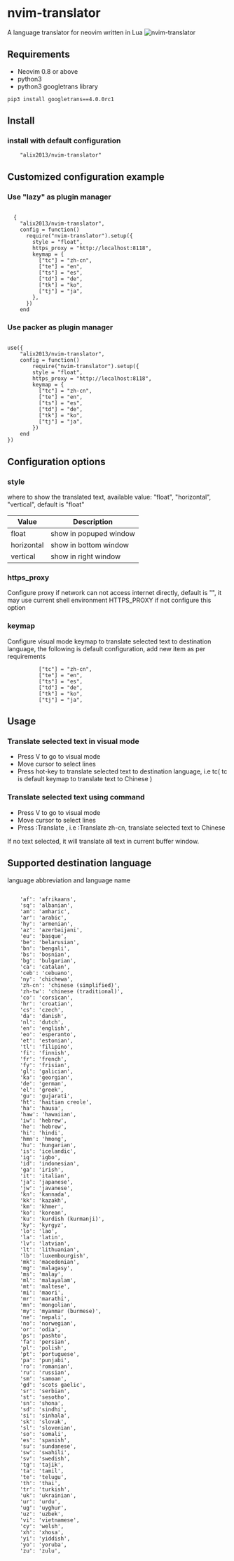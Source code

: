 # nvim-translator
A language translator for neovim written in Lua
![nvim-translator](nvim-translator.gif "Neovim translator demo")

## Requirements

- Neovim 0.8 or above 
- python3
- python3 googletrans library

```shell
pip3 install googletrans==4.0.0rc1
```

## Install 

### install with default configuration 

```
    "alix2013/nvim-translator"

```
## Customized configuration example

### Use "lazy" as plugin manager
```shell

  {
    "alix2013/nvim-translator",
    config = function()
      require("nvim-translator").setup({
        style = "float",
        https_proxy = "http://localhost:8118",
        keymap = {
          ["tc"] = "zh-cn",
          ["te"] = "en",
          ["ts"] = "es",
          ["td"] = "de",
          ["tk"] = "ko",
          ["tj"] = "ja",
        },
      })
    end

```

### Use packer as plugin manager

```shell

use({
    "alix2013/nvim-translator",
    config = function()
        require("nvim-translator").setup({
        style = "float",
        https_proxy = "http://localhost:8118",
        keymap = {
          ["tc"] = "zh-cn",
          ["te"] = "en",
          ["ts"] = "es",
          ["td"] = "de",
          ["tk"] = "ko",
          ["tj"] = "ja",
        })
    end
})

```

## Configuration options

### style 
where to show the translated text, available value: "float", "horizontal", "vertical", default is "float"

| Value   | Description    |
|--------------- | --------------- |
| float   | show in popuped  window   |
| horizontal   | show in bottom window   |
| vertical   | show in right window   |


### https_proxy
Configure proxy if network can not access internet directly, default is "", it
may use current shell environment HTTPS_PROXY if not configure this option

### keymap 
Configure visual mode keymap to translate selected text to destination
language, the following is default configuration, add new item as per requirements

```shell
          ["tc"] = "zh-cn",
          ["te"] = "en",
          ["ts"] = "es",
          ["td"] = "de",
          ["tk"] = "ko",
          ["tj"] = "ja",

```

## Usage

### Translate selected text in visual mode 
- Press V to go to visual mode
- Move cursor to select lines
- Press hot-key to translate selected text to destination language, i.e tc( tc is default keymap to translate text to Chinese )

### Translate selected text using command 
- Press V to go to visual mode
- Move cursor to select lines
- Press :Translate <language abbreviation>, i.e :Translate zh-cn, translate selected text to Chinese

If no text selected, it will translate all text in current buffer window.

## Supported destination language
language abbreviation and language name
```shell

    'af': 'afrikaans',
    'sq': 'albanian',
    'am': 'amharic',
    'ar': 'arabic',
    'hy': 'armenian',
    'az': 'azerbaijani',
    'eu': 'basque',
    'be': 'belarusian',
    'bn': 'bengali',
    'bs': 'bosnian',
    'bg': 'bulgarian',
    'ca': 'catalan',
    'ceb': 'cebuano',
    'ny': 'chichewa',
    'zh-cn': 'chinese (simplified)',
    'zh-tw': 'chinese (traditional)',
    'co': 'corsican',
    'hr': 'croatian',
    'cs': 'czech',
    'da': 'danish',
    'nl': 'dutch',
    'en': 'english',
    'eo': 'esperanto',
    'et': 'estonian',
    'tl': 'filipino',
    'fi': 'finnish',
    'fr': 'french',
    'fy': 'frisian',
    'gl': 'galician',
    'ka': 'georgian',
    'de': 'german',
    'el': 'greek',
    'gu': 'gujarati',
    'ht': 'haitian creole',
    'ha': 'hausa',
    'haw': 'hawaiian',
    'iw': 'hebrew',
    'he': 'hebrew',
    'hi': 'hindi',
    'hmn': 'hmong',
    'hu': 'hungarian',
    'is': 'icelandic',
    'ig': 'igbo',
    'id': 'indonesian',
    'ga': 'irish',
    'it': 'italian',
    'ja': 'japanese',
    'jw': 'javanese',
    'kn': 'kannada',
    'kk': 'kazakh',
    'km': 'khmer',
    'ko': 'korean',
    'ku': 'kurdish (kurmanji)',
    'ky': 'kyrgyz',
    'lo': 'lao',
    'la': 'latin',
    'lv': 'latvian',
    'lt': 'lithuanian',
    'lb': 'luxembourgish',
    'mk': 'macedonian',
    'mg': 'malagasy',
    'ms': 'malay',
    'ml': 'malayalam',
    'mt': 'maltese',
    'mi': 'maori',
    'mr': 'marathi',
    'mn': 'mongolian',
    'my': 'myanmar (burmese)',
    'ne': 'nepali',
    'no': 'norwegian',
    'or': 'odia',
    'ps': 'pashto',
    'fa': 'persian',
    'pl': 'polish',
    'pt': 'portuguese',
    'pa': 'punjabi',
    'ro': 'romanian',
    'ru': 'russian',
    'sm': 'samoan',
    'gd': 'scots gaelic',
    'sr': 'serbian',
    'st': 'sesotho',
    'sn': 'shona',
    'sd': 'sindhi',
    'si': 'sinhala',
    'sk': 'slovak',
    'sl': 'slovenian',
    'so': 'somali',
    'es': 'spanish',
    'su': 'sundanese',
    'sw': 'swahili',
    'sv': 'swedish',
    'tg': 'tajik',
    'ta': 'tamil',
    'te': 'telugu',
    'th': 'thai',
    'tr': 'turkish',
    'uk': 'ukrainian',
    'ur': 'urdu',
    'ug': 'uyghur',
    'uz': 'uzbek',
    'vi': 'vietnamese',
    'cy': 'welsh',
    'xh': 'xhosa',
    'yi': 'yiddish',
    'yo': 'yoruba',
    'zu': 'zulu',

```
